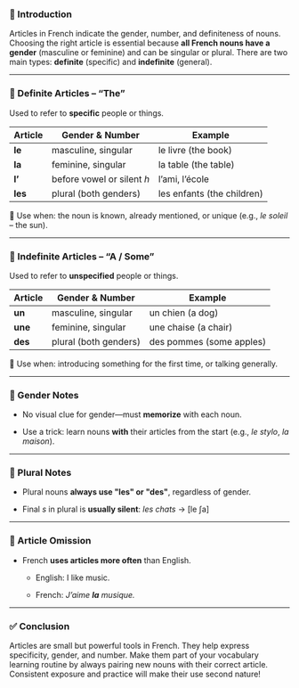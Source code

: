 
### 🎯 Introduction

Articles in French indicate the gender, number, and definiteness of nouns. Choosing the right article is essential because **all French nouns have a gender** (masculine or feminine) and can be singular or plural. There are two main types: **definite** (specific) and **indefinite** (general).

---

### 🧱 Definite Articles – “The”

Used to refer to **specific** people or things.

|Article|Gender & Number|Example|
|---|---|---|
|**le**|masculine, singular|le livre (the book)|
|**la**|feminine, singular|la table (the table)|
|**l’**|before vowel or silent _h_|l’ami, l’école|
|**les**|plural (both genders)|les enfants (the children)|

📝 Use when: the noun is known, already mentioned, or unique (e.g., _le soleil_ – the sun).

---

### 🧱 Indefinite Articles – “A / Some”

Used to refer to **unspecified** people or things.

|Article|Gender & Number|Example|
|---|---|---|
|**un**|masculine, singular|un chien (a dog)|
|**une**|feminine, singular|une chaise (a chair)|
|**des**|plural (both genders)|des pommes (some apples)|

📝 Use when: introducing something for the first time, or talking generally.

---

### 🧠 Gender Notes

- No visual clue for gender—must **memorize** with each noun.
    
- Use a trick: learn nouns **with** their articles from the start (e.g., _le stylo_, _la maison_).
    

---

### 🧠 Plural Notes

- Plural nouns **always use "les" or "des"**, regardless of gender.
    
- Final _s_ in plural is **usually silent**: _les chats_ → [le ʃa]
    

---

### 🧠 Article Omission

- French **uses articles more often** than English.
    
    - English: I like music.
        
    - French: _J’aime **la** musique._
        

---

### ✅ Conclusion

Articles are small but powerful tools in French. They help express specificity, gender, and number. Make them part of your vocabulary learning routine by always pairing new nouns with their correct article. Consistent exposure and practice will make their use second nature!